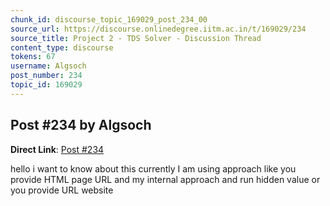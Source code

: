 ```yaml
---
chunk_id: discourse_topic_169029_post_234_00
source_url: https://discourse.onlinedegree.iitm.ac.in/t/169029/234
source_title: Project 2 - TDS Solver - Discussion Thread
content_type: discourse
tokens: 67
username: Algsoch
post_number: 234
topic_id: 169029
---
```


## Post #234 by Algsoch

**Direct Link**: [Post #234](https://discourse.onlinedegree.iitm.ac.in/t/169029/234)

hello i want to know about this currently I am using approach like you provide HTML page URL and my internal approach and run hidden value or you provide URL website
